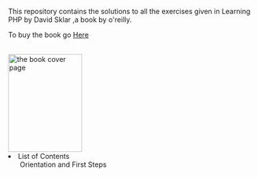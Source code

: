 This repository contains the solutions to all the exercises given in Learning PHP by David Sklar ,a book by o'reilly.
<p>To buy the book go <a href="https://www.amazon.com/Learning-PHP-5-David-Sklar/dp/0596005601">Here</a></p>
<br />
<img src="https://images-na.ssl-images-amazon.com/images/I/51XWDNca%2BPL._SX379_BO1,204,203,200_.jpg" alt="the book cover page" height="200" width="150"/>
<li>List of Contents
  <ul>Orientation and First Steps</ul>
